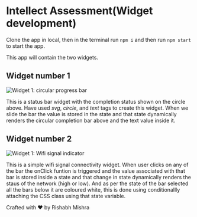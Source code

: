 # Intellect Assessment(Widget development)

Clone the app in local, then in the terminal run `npm i` and then run `npm start` to start the app.

This app will contain the two widgets.

## Widget number 1

![Widget 1: circular progress bar](https://user-images.githubusercontent.com/32570766/203987546-41d37248-4bb4-47f4-8346-882abcc90dbe.png)


This is a status bar widget with the completion status shown on the circle above. Have used *svg*, *circle*, and *text* tags to create this widget. When we slide the bar the value is stored in the state and that state dynamically renders the circular completion bar above and the text value inside it. 


## Widget number 2

![Widget 1: Wifi signal indicator](https://user-images.githubusercontent.com/32570766/203989378-18e73ee0-7e09-4f46-8485-8fa20c2fb3f9.png)


This is a simple wifi signal connectivity widget. When user clicks on any of the bar the onClick funtion is triggered and the value associated with that bar is stored inside a state and that change in state dynamically renders the staus of the network (high or low). And as per the state of the bar selected all the bars below it are coloured white, this is done using conditionallly attaching the CSS class using that state variable.



Crafted with :heart: by Rishabh Mishra





